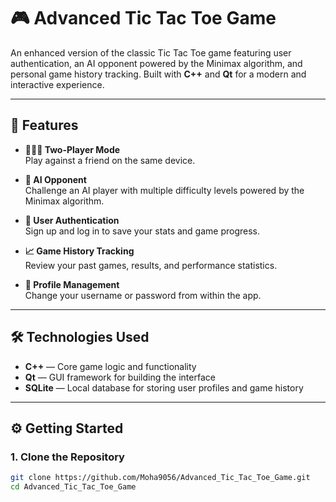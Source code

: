 # 🎮 Advanced Tic Tac Toe Game

An enhanced version of the classic Tic Tac Toe game featuring user authentication, an AI opponent powered by the Minimax algorithm, and personal game history tracking. Built with **C++** and **Qt** for a modern and interactive experience.

---

## 🚀 Features

- **🧑‍🤝‍🧑 Two-Player Mode**  
  Play against a friend on the same device.

- **🤖 AI Opponent**  
  Challenge an AI player with multiple difficulty levels powered by the Minimax algorithm.

- **🔐 User Authentication**  
  Sign up and log in to save your stats and game progress.

- **📈 Game History Tracking**  
  Review your past games, results, and performance statistics.

- **👤 Profile Management**  
  Change your username or password from within the app.

---

## 🛠 Technologies Used

- **C++** — Core game logic and functionality  
- **Qt** — GUI framework for building the interface  
- **SQLite** — Local database for storing user profiles and game history

---

## ⚙️ Getting Started

### 1. Clone the Repository

```bash
git clone https://github.com/Moha9056/Advanced_Tic_Tac_Toe_Game.git
cd Advanced_Tic_Tac_Toe_Game
